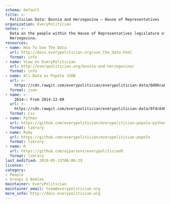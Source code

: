 ```yaml
---
schema: default
title: >-
  Politician Data: Bosnia and Herzegovina — House of Representatives
organization: EveryPolitician
notes: >-
  Data on the people within the House of Representatives legislature of Bosnia and
  Herzegovina.
resources:
- name: How To Use The Data
  url: http://docs.everypolitician.org/use_the_data.html
  format: info
- name: View on EveryPolitician
  url: http://everypolitician.org/bosnia-and-herzegovina/
  format: info
- name: All Data as Popolo JSON
  url: >-
    https://cdn.rawgit.com/everypolitician/everypolitician-data/0d86ca8aab760f0ba7240511fea0c3e7bc43365b/data/Bosnia_and_Herzegovina/House_of_Representatives/ep-popolo-v1.0.json
  format: json
- name: >-
    2014–: From 2014-12-09
  url: >-
    https://cdn.rawgit.com/everypolitician/everypolitician-data/0fdc6481f3cfe3c130c7aa55ab62ce6afbe1f987/data/Bosnia_and_Herzegovina/House_of_Representatives/term-7.csv
  format: csv
- name: Python
  url: https://github.com/everypolitician/everypolitician-popolo-python
  format: library
- name: Ruby
  url: https://github.com/everypolitician/everypolitician-popolo
  format: library
- name: R
  url: https://github.com/ajparsons/everypoliticianR
  format: library
last_modified: 2019-05-13T06:06:29
license: ''
category:
- People
- Groups & Bodies
maintainer: EveryPolitician
maintainer_email: team@everypolitician.org
more_info: http://docs.everypolitician.org
---
```

